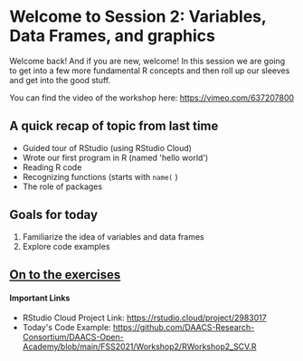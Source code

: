 # Welcome to Session 2: Variables, Data Frames, and graphics
Welcome back! And if you are new, welcome! In this session we are going to get into a few more fundamental R concepts and then roll up our sleeves and get into the good stuff.

You can find the video of the workshop here: https://vimeo.com/637207800

## A quick recap of topic from last time
* Guided tour of RStudio (using RStudio Cloud)
* Wrote our first program in R (named 'hello world')
* Reading R code
* Recognizing functions  (starts with `name(` )
* The role of packages

## Goals for today
1. Familiarize the idea of variables and data frames
2. Explore code examples


## [On to the exercises](https://github.com/alonzi/DAACS-Intro-to-R/blob/main/part-III.md)

#### Important Links
* RStudio Cloud Project Link: https://rstudio.cloud/project/2983017
* Today's Code Example: https://github.com/DAACS-Research-Consortium/DAACS-Open-Academy/blob/main/FSS2021/Workshop2/RWorkshop2_SCV.R
